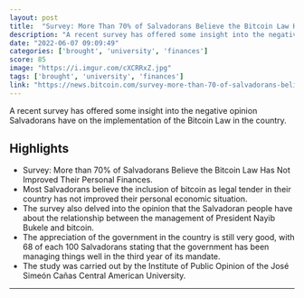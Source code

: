 ```yaml
---
layout: post
title:  "Survey: More Than 70% of Salvadorans Believe the Bitcoin Law Has Not Improved Their Personal Finances – Bitcoin News"
description: "A recent survey has offered some insight into the negative opinion Salvadorans have on the implementation of the Bitcoin Law in the country."
date: "2022-06-07 09:09:49"
categories: ['brought', 'university', 'finances']
score: 85
image: "https://i.imgur.com/cXCRRxZ.jpg"
tags: ['brought', 'university', 'finances']
link: "https://news.bitcoin.com/survey-more-than-70-of-salvadorans-believe-the-bitcoin-law-has-not-improved-their-personal-finances/"
---
```


A recent survey has offered some insight into the negative opinion Salvadorans have on the implementation of the Bitcoin Law in the country.

## Highlights

- Survey: More than 70% of Salvadorans Believe the Bitcoin Law Has Not Improved Their Personal Finances.
- Most Salvadorans believe the inclusion of bitcoin as legal tender in their country has not improved their personal economic situation.
- The survey also delved into the opinion that the Salvadoran people have about the relationship between the management of President Nayib Bukele and bitcoin.
- The appreciation of the government in the country is still very good, with 68 of each 100 Salvadorans stating that the government has been managing things well in the third year of its mandate.
- The study was carried out by the Institute of Public Opinion of the José Simeón Cañas Central American University.

---
